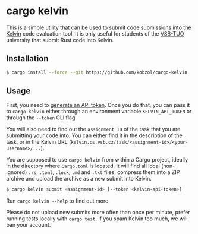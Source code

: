 # cargo kelvin
This is a simple utility that can be used to submit code submissions into the [Kelvin](https://github.com/mrlvsb/kelvin)
code evaluation tool. It is only useful for students of the [VSB-TUO](https://www.vsb.cz/en) university that submit Rust
code into Kelvin.

## Installation

```bash
$ cargo install --force --git https://github.com/kobzol/cargo-kelvin
```

## Usage
First, you need to [generate an API token](https://kelvin.cs.vsb.cz/api_token). Once you do that, you can pass it to
`cargo kelvin` either through an environment variable `KELVIN_API_TOKEN` or through the `--token` CLI flag.

You will also need to find out the `assignment ID` of the task that you are submitting your code into. You can either
find
it in the description of the task, or in the Kelvin URL (`kelvin.cs.vsb.cz/task/<assignment-id>/<your-username>/...`).

You are supposed to use `cargo kelvin` from within a Cargo project, ideally in the directory where `Cargo.toml` is
located.
It will find all local (non-ignored) `.rs`, `.toml`, `.lock`, `.md` and `.txt` files, compress them into a ZIP archive
and
upload the archive as a new submit into Kelvin.

```bash
$ cargo kelvin submit <assignment-id> [--token <kelvin-api-token>]
```

Run `cargo kelvin --help` to find out more.

Please do not upload new submits more often than once per minute, prefer running tests locally with `cargo test`. If you
spam Kelvin too much, we will ban your account.
